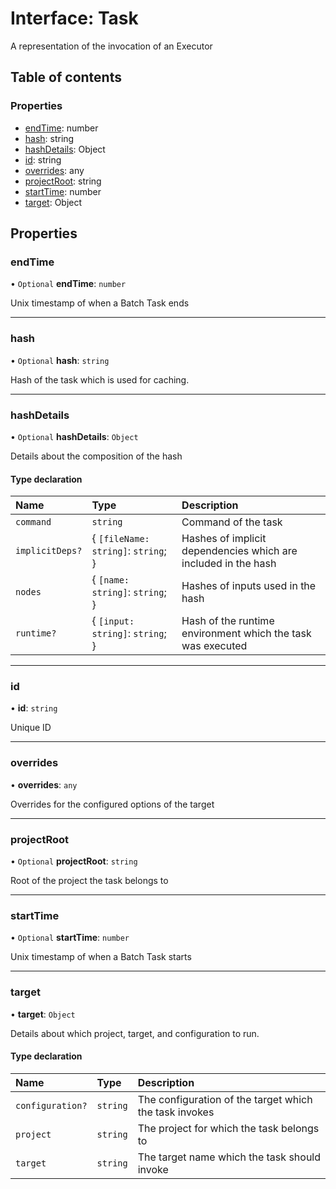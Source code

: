 # Interface: Task

A representation of the invocation of an Executor

## Table of contents

### Properties

- [endTime](../../devkit/documents/Task#endtime): number
- [hash](../../devkit/documents/Task#hash): string
- [hashDetails](../../devkit/documents/Task#hashdetails): Object
- [id](../../devkit/documents/Task#id): string
- [overrides](../../devkit/documents/Task#overrides): any
- [projectRoot](../../devkit/documents/Task#projectroot): string
- [startTime](../../devkit/documents/Task#starttime): number
- [target](../../devkit/documents/Task#target): Object

## Properties

### endTime

• `Optional` **endTime**: `number`

Unix timestamp of when a Batch Task ends

---

### hash

• `Optional` **hash**: `string`

Hash of the task which is used for caching.

---

### hashDetails

• `Optional` **hashDetails**: `Object`

Details about the composition of the hash

#### Type declaration

| Name            | Type                                | Description                                                    |
| :-------------- | :---------------------------------- | :------------------------------------------------------------- |
| `command`       | `string`                            | Command of the task                                            |
| `implicitDeps?` | { `[fileName: string]`: `string`; } | Hashes of implicit dependencies which are included in the hash |
| `nodes`         | { `[name: string]`: `string`; }     | Hashes of inputs used in the hash                              |
| `runtime?`      | { `[input: string]`: `string`; }    | Hash of the runtime environment which the task was executed    |

---

### id

• **id**: `string`

Unique ID

---

### overrides

• **overrides**: `any`

Overrides for the configured options of the target

---

### projectRoot

• `Optional` **projectRoot**: `string`

Root of the project the task belongs to

---

### startTime

• `Optional` **startTime**: `number`

Unix timestamp of when a Batch Task starts

---

### target

• **target**: `Object`

Details about which project, target, and configuration to run.

#### Type declaration

| Name             | Type     | Description                                            |
| :--------------- | :------- | :----------------------------------------------------- |
| `configuration?` | `string` | The configuration of the target which the task invokes |
| `project`        | `string` | The project for which the task belongs to              |
| `target`         | `string` | The target name which the task should invoke           |
